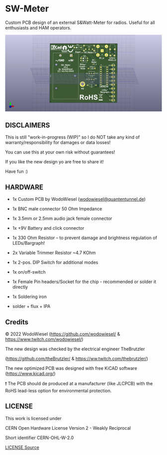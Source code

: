 # SW-Meter

Custom PCB design of an external S&amp;Watt-Meter for radios. Useful for all enthusiasts and HAM operators.

![PCB](/docs/swmeter-3d-front.png)

## DISCLAIMERS

This is still "work-in-progress (WIP)" so I do NOT take any kind of warranty/responsibility for damages or data losses!

You can use this at your own risk without guarantees!

If you like the new design yo are free to share it!

Have fun :)

## HARDWARE

- 1x Custom PCB by WodoWiesel (wodowiesel@quantentunnel.de)

- 1x BNC male connector 50 Ohm Impedance

- 1x 3.5mm or 2.5mm audio jack female connector

- 1x +9V Battery and click connector

- 1x 330 Ohm Resistor – to prevent damage and brightness regulation of LEDs/Bargraph!

- 2x Variable Trimmer Resistor ~4.7 KOhm

- 1x 2-pos. DIP Switch for additional modes

- 1x on/off-switch

- 1x Female Pin headers/Socket for the chip - recommended or solder it directly

- 1x Soldering iron

- solder + flux + IPA

## Credits

©️ 2022 WodoWiesel (https://github.com/wodowiesel/ & https://www.twitch.com/wodowiesel/)

The new design was checked by the electrical engineer TheBrutzler

(https://github.com/theBrutzler/ & https://ww.twitch.com/thebrutzler/)

The new optimized PCB was designed with free KiCAD software (https://www.kicad.org/)

❗ The PCB should de produced at a manufacturer (like JLCPCB) with the RoHS lead-less option for environmental protection.

## LICENSE

This work is licensed under

CERN Open Hardware License Version 2 - Weakly Reciprocal

Short identifier CERN-OHL-W-2.0

[LICENSE Source](https://spdx.org/licenses/CERN-OHL-W-2.0.html)

